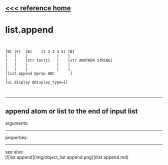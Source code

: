 [<<< reference home](ceammc_lib.md)
---

# list.append

```


[B] [F]  [B]    [1 2 3 4 5( [B]
|   |    |             |    |
|   |    [str test1]   |    [str ANOTHER STRING]
|   |    |             |    |
|   |    |             |    |.
[list.append @prop ABC       ]
|
[ui.display @display_type=1]

            
```
---
append atom or list to the end of input list
---
arguments:


---
properties:


---
see also:<br>
[![list append](img/object_list append.png)](list append.md)
